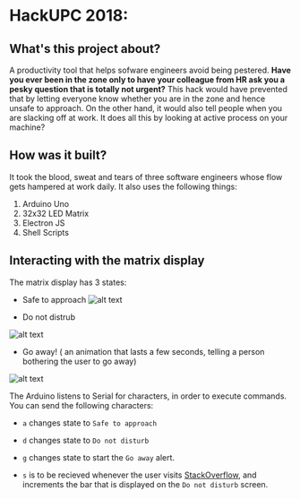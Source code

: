 # HackUPC 2018: 

## What's this project about?

A productivity tool that helps sofware engineers avoid being pestered.
**Have you ever been in the zone only to have your colleague from HR ask you a pesky question that is totally not urgent?**
This hack would have prevented that by letting everyone know whether you are in the zone and hence unsafe to approach.
On the other hand, it would also tell people when you are slacking off at work. It does all this by looking at 
active process on your machine?

## How was it built?

It took the blood, sweat and tears of three software engineers whose flow gets hampered at work daily. It also uses the 
following things:

1. Arduino Uno
2. 32x32 LED Matrix
3. Electron JS
4. Shell Scripts


## Interacting with the matrix display

The matrix display has 3 states:

- Safe to approach 
![alt text](https://scontent-mad1-1.xx.fbcdn.net/v/t1.15752-9/s2048x2048/44407266_331665574278055_3965596888408784896_n.jpg?_nc_cat=101&_nc_ht=scontent-mad1-1.xx&oh=8c3b233271bf010663f06624201f927b&oe=5C84BA21)

- Do not distrub

![alt text](https://scontent-mad1-1.xx.fbcdn.net/v/t1.15752-9/p2048x2048/44379383_1745253125602930_2259702278631981056_n.jpg?_nc_cat=108&_nc_ht=scontent-mad1-1.xx&oh=a7e071759dca767d2e2f05105efe1556&oe=5C40AE48)

- Go away! ( an animation that lasts a few seconds, telling a person bothering the user to go away)

![alt text](https://scontent-mad1-1.xx.fbcdn.net/v/t1.15752-9/s2048x2048/44442302_313600322795862_6657942239357960192_n.jpg?_nc_cat=108&_nc_ht=scontent-mad1-1.xx&oh=efeb92d04e4554015c22ba5db5ead65e&oe=5C42EC84)


The Arduino listens to Serial for characters, in order to execute commands. You can send the following characters:

- `a` changes state to `Safe to approach`

- `d` changes state to `Do not disturb`

- `g` changes state to start the  `Go away` alert.

- `s`  is to be recieved whenever the user visits [StackOverflow](https://stackoverflow.com/), and increments the bar that is displayed on the `Do not disturb` screen.
